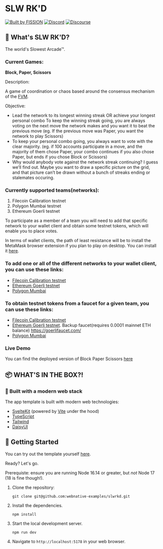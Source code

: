 # SLW RK'D

[![Built by FISSION](https://img.shields.io/badge/⌘-Built_by_FISSION-purple.svg)](https://fission.codes) [![Discord](https://img.shields.io/discord/478735028319158273.svg)](https://discord.gg/zAQBDEq) [![Discourse](https://img.shields.io/discourse/https/talk.fission.codes/topics)](https://talk.fission.codes)

## 🤔 What's SLW RK'D?

The world's Slowest Arcade™.

### Current Games:

**Block, Paper, Scissors**

Description:

A game of coordination or chaos based around the consensus mechanism of the [FVM](https://fvm.filecoin.io/).

Objective:

- Lead the network to its longest winning streak OR achieve your longest personal combo
  To keep the winning streak going, you are always voting on the next move the network makes and you want it to beat the previous move (eg. If the previous move was Paper, you want the network to play Scissors)
- To keep your personal combo going, you always want to vote with the clear majority. (eg. if 100 accounts participate in a move, and the majority of them chose Paper, your combo continues if you also chose Paper, but ends if you chose Block or Scissors)
- Why would anybody vote against the network streak continuing? I guess we’ll find out. Maybe you want to draw a specific picture on the grid, and that picture can’t be drawn without a bunch of streaks ending or stalemates occuring.

### Currently supported teams(networks):

1. Filecoin Calibration testnet
2. Polygon Mumbai testnet
3. Ethereum Goerli testnet

To participate as a member of a team you will need to add that specific network to your wallet client and obtain some testnet tokens, which will enable you to place votes.

In terms of wallet clients, the path of least resistance will be to install the MetaMask browser extension if you plan to play on desktop. You can install it [here](https://metamask.io/download/).

### To add one or all of the different networks to your wallet client, you can use these links:

- [Filecoin Calibration testnet](https://chainlist.org/chain/314159)
- [Ethereum Goerli testnet](https://chainlist.org/chain/5)
- [Polygon Mumbai](https://chainlist.org/chain/80001)

### To obtain testnet tokens from a faucet for a given team, you can use these links:

- [Filecoin Calibration testnet](https://faucet.calibration.fildev.network/funds.html)
- [Ethereum Goerli testnet](https://faucet.goerli.starknet.io/). Backup faucet(requires 0.0001 mainnet ETH balance) https://goerlifaucet.com/
- [Polygon Mumbai](https://faucet.polygon.technology/)

### Live Demo

You can find the deployed version of Block Paper Scissors [here](https://block-paper-scissors.fission.app)

## 📦 WHAT'S IN THE BOX?!

### 🧱 Built with a modern web stack

The app template is built with modern web technologies:

- [SvelteKit](https://kit.svelte.dev/) (powered by [Vite](https://vitejs.dev/) under the hood)
- [TypeScript](https://www.typescriptlang.org/)
- [Tailwind](https://tailwindcss.com/)
- [DaisyUI](https://daisyui.com/)

## 🚀 Getting Started

You can try out the template yourself [here](https://blockpaperscissors.fission.app/).

Ready? Let's go.

Prerequiste: ensure you are running Node 16.14 or greater, but _not_ Node 17 (18 is fine though!).

1. Clone the repository:

   ```shell
   git clone git@github.com:webnative-examples/slwrkd.git
   ```

2. Install the dependencies.

   ```shell
   npm install
   ```

3. Start the local development server.

   ```shell
   npm run dev
   ```

4. Navigate to `http://localhost:5178` in your web browser.
